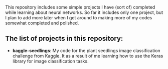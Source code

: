 This repository includes some simple projects I have (sort of) completed while learning about neural networks. So far
it includes only one project, but I plan to add more later when I get around to making more of my codes somewhat completed
and polished.

## The list of projects in this repository:

* **kaggle-seedlings**: My code for the plant seedlings image classification challenge from Kaggle. It as a result of me learning how to use the Keras library for image classification tasks.
